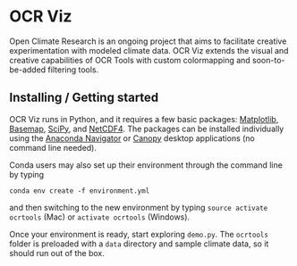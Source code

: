 # OCR Viz
Open Climate Research is an ongoing project that aims to facilitate creative experimentation with modeled climate data. OCR Viz extends the visual and creative capabilities of OCR Tools with custom colormapping and soon-to-be-added filtering tools.

## Installing / Getting started

OCR Viz runs in Python, and it requires a few basic packages: [Matplotlib](https://matplotlib.org/), [Basemap](https://matplotlib.org/basemap/), [SciPy](https://www.scipy.org/), and [NetCDF4](http://unidata.github.io/netcdf4-python/). The packages can be installed individually using the [Anaconda Navigator](https://www.anaconda.com/distribution/) or [Canopy](https://www.enthought.com/product/canopy/) desktop applications (no command line needed). 

Conda users may also set up their environment through the command line by typing

```shell
conda env create -f environment.yml
```

and then switching to the new environment by typing ```source activate ocrtools``` (Mac) or ```activate ocrtools``` (Windows).

Once your environment is ready, start exploring ```demo.py```.  The ```ocrtools``` folder is preloaded with a ```data``` directory and sample climate data, so it should run out of the box.
